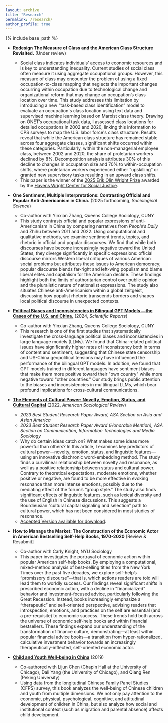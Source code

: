 ```yaml
---
layout: archive
title: "Research"
permalink: /research/
author_profile: true
---
```


{% include base_path %}  

* **Redesign The Measure of Class and the American Class Structure Revisited.** (Under review) 
  * Social class indicates individuals’ access to economic resources and is key to understanding inequality. Current studies of social class often measure it using aggregate occupational groups. However, this measure of class may encounter the problem of using a fixed occupation-to-class mapping that neglects the important changes occurring within occupation due to technological change and organizational reform that may change an occupation’s class location over time. This study addresses this limitation by introducing a new “task-based class identification” model to evaluate an occupation's class location using text data and supervised machine learning based on Marxist class theory. Drawing on ONET’s occupational task data, I assessed class locations for detailed occupations in 2002 and 2020, linking this information to CPS surveys to map the U.S. labor force's class structure. Results reveal that while the American class structure has remained stable across four aggregate classes, significant shifts occurred within these categories. Particularly, within the non-managerial employee class, between 2002 and 2020, the share of proletarian workers declined by 8%. Decomposition analysis attributes 30% of this decline to changes in occupation size and 70% to within-occupation shifts, where proletarian workers experienced either “upskilling” or granted new supervisory tasks resulting in an upward class shifts.
  * This paper is the winner of the [2025 Erik Olin Wright Prize](https://havenswrightcenter.wisc.edu/2025/07/30/2025-recipient/) awarded by the [Havens Wright Center for Social Justice](https://havenswrightcenter.wisc.edu/eow-prize/).
 

* **One Sentiment, Multiple Interpretations: Contrasting Official and Popular Anti-Americanism in China.** (2025 forthcoming, *Sociological Science*) 
  * Co-author with Yinxian Zhang, Queens College Sociology, CUNY
  * This study contrasts official and popular expressions of anti-Americanism in China by comparing narratives from *People’s Daily* and Zhihu between 2011 and 2022. Using computational and qualitative methods, we examine sentiment trends, topics, and rhetoric in official and popular discourses. We find that while both discourses have become increasingly negative toward the United States, they diverge significantly in specific expressions: official discourse mirrors Western liberal critiques of various American social problems but attributes these issues to American democracy; popular discourse blends far-right and left-wing populism and blame liberal elites and capitalism for the American decline. These findings highlight both the limits of authoritarian control over public opinion and the pluralistic nature of nationalist expressions. The study also situates Chinese anti-Americanism within a global zeitgeist, discussing how populist rhetoric transcends borders and shapes local political discourse in unexpected contexts.

   
* **[Political Biases and Inconsistencies in Bilingual GPT Models —the Cases of the U.S. and China.](https://doi.org/10.1038/s41598-024-76395-w)** (2024, *Scientific Reports*) 
  * Co-author with Yinxian Zhang, Queens College Sociology, CUNY
  * This research is one of the first studies that systematically investigate the cross-language political biases and inconsistencies in large language models (LLMs). We found that China-related political issues have significantly higher rates of inconsistency both in terms of content and sentiment, suggesting that Chinese state censorship and US-China geopolitical tensions may have influenced the performance of the bilingual GPT models. In addition, we found that GPT models trained in different languages have sentiment biases that make them more positive toward their "own country" while more negative toward "other countries." Our study brings public attention to the biases and inconsistencies in multilingual LLMs, which bear profound implications for cross-cultural communications.
 
 

* **[The Elements of Cultural Power: Novelty, Emotion, Status, and Cultural Capital](https://journals.sagepub.com/doi/full/10.1177/00031224221123030)** (2022, *American Sociological Review*)  
  * *2023 Best Student Research Paper Award, ASA Section on Asia and Asian America*
  * *2023 Best Student Research Paper Award (Honorable Mention), ASA Section on Communication, Information Technologies and Media Sociology*
  * Why do certain ideas catch on? What makes some ideas more powerful than others? In this article, I examines key predictors of cultural power—novelty, emotion, status, and linguistic features—using an innovative diachronic word-embedding method. The study finds a curvilinear relationship between novelty and resonance, as well as a positive relationship between status and cultural power. Contrary to theoretical expectations, moderate emotions, whether positive or negative, are found to be more effective in evoking resonance than more intense emotions, possibly due to the mediating effect of the forum’s “group style.” The study also finds significant effects of linguistic features, such as lexical diversity and the use of English in Chinese discussions. This suggests a Bourdieusian “cultural capital signaling and selection” path to cultural power, which has not been considered in most studies of resonance.  
  * [Accepted Version available for download](https://di-zhou.github.io/files/Zhou_elements_of_cultural_power_accepted_forshare.pdf).       


* **How to Manage the Market: The Construction of the Economic Actor in American Bestselling Self-Help Books, 1970-2020** [Review & Resubmit]  
  * Co-author with Carly Knight, NYU Sociology
  * This paper investigates the portrayal of economic action within popular American self-help books. By employing a computational, mixed-method analysis of best-selling titles from the New York Times over the past five decades, we explore self-help’s “promissory discourse”—that is, which actions readers are told will lead them to worldly success. Our findings reveal significant shifts in prescribed economic action, with a decline in "financialized" behavior and investment-focused advice, particularly following the Great Recession. Instead, books increasingly emphasize a “therapeutic” and self-oriented perspective, advising readers that introspection, emotions, and practices on the self are essential (and a pre-requisite) to economic success. These trends hold both across the universe of economic self-help books and within financial bestsellers. These findings expand our understanding of the transformation of finance culture, demonstrating—at least within popular financial advice books—a transition from hyper-rationalized, calculative investment behavior towards an increasingly therapeutically-inflected, self-oriented economic actor.    
    
* **[Child and Youth Well-being in China](https://www.routledge.com/Child-and-Youth-Well-being-in-China/Chen-Yang-Zhou-Ren/p/book/9780367670368)** (2019)
  * Co-authored with Lijun Chen (Chapin Hall at the University of Chicago), Dali Yang (the University of Chicago), and Qiang Ren (Peking University)
  * Using data from the longitudinal Chinese Family Panel Studies (CFPS) survey, this book analyzes the well-being of Chinese children and youth from multiple dimensions. We not only pay attention to the economic, physical, psychological, cognitive, and attitudinal development of children in China, but also analyze how social and institutional context (such as migration and parental absence) affects child development.
 




 
